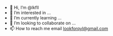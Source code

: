 - 👋 Hi, I’m @lkfll
- 👀 I’m interested in ...
- 🌱 I’m currently learning ...
- 💞️ I’m looking to collaborate on ...
- 📫 How to reach me email lookforqyl@gmail.com

<!---
lkfll/lkfll is a ✨ special ✨ repository because its `README.md` (this file) appears on your GitHub profile.
You can click the Preview link to take a look at your changes.
--->
